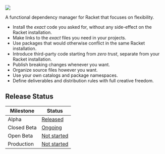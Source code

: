 [![](https://img.shields.io/badge/%E2%99%A5-Support%20Ethical%20Software-red)](https://sagegerard.com/subscribe.html)

A functional dependency manager for Racket that focuses on flexibility.

* Install the _exact_ code you asked for, without any side-effect on the Racket installation.
* Make links to the _exact_ files you need in your projects.
* Use packages that would otherwise conflict in the same Racket installation.
* Introduce third-party code starting from _zero trust_, separate from your Racket installation.
* Publish breaking changes whenever you want.
* Organize source files however you want.
* Use your own catalogs and package namespaces.
* Define deliverables and distribution rules with full creative freedom.


## Release Status

| Milestone   | Status                                                                |
| ----------- | --------------------------------------------------------------------- |
| Alpha       | [Released](https://github.com/zyrolasting/xiden/releases/tag/alpha)   |
| Closed Beta | [Ongoing](https://github.com/zyrolasting/xiden/milestone/1)           |
| Open Beta   | [Not started](https://github.com/zyrolasting/xiden/milestone/2)       |
| Production  | [Not started](https://github.com/zyrolasting/xiden/milestone/3)       |
